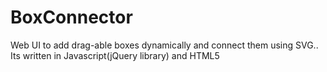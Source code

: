 # BoxConnector
Web UI to add drag-able boxes dynamically and connect them using SVG.. Its written in Javascript(jQuery library) and HTML5

